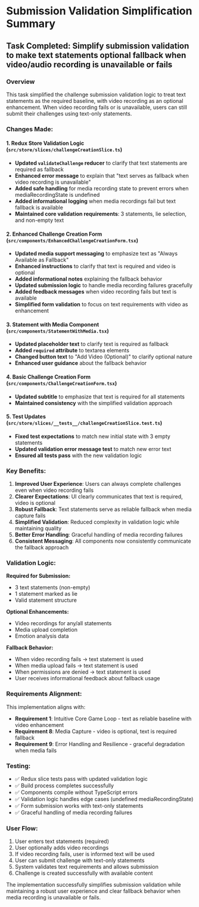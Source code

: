 # Submission Validation Simplification Summary

## Task Completed: Simplify submission validation to make text statements optional fallback when video/audio recording is unavailable or fails

### Overview

This task simplified the challenge submission validation logic to treat text statements as the required baseline, with video recording as an optional enhancement. When video recording fails or is unavailable, users can still submit their challenges using text-only statements.

### Changes Made:

#### 1. Redux Store Validation Logic (`src/store/slices/challengeCreationSlice.ts`)
- **Updated `validateChallenge` reducer** to clarify that text statements are required as fallback
- **Enhanced error message** to explain that "text serves as fallback when video recording is unavailable"
- **Added safe handling** for media recording state to prevent errors when mediaRecordingState is undefined
- **Added informational logging** when media recordings fail but text fallback is available
- **Maintained core validation requirements**: 3 statements, lie selection, and non-empty text

#### 2. Enhanced Challenge Creation Form (`src/components/EnhancedChallengeCreationForm.tsx`)
- **Updated media support messaging** to emphasize text as "Always Available as Fallback"
- **Enhanced instructions** to clarify that text is required and video is optional
- **Added informational notes** explaining the fallback behavior
- **Updated submission logic** to handle media recording failures gracefully
- **Added feedback messages** when video recording fails but text is available
- **Simplified form validation** to focus on text requirements with video as enhancement

#### 3. Statement with Media Component (`src/components/StatementWithMedia.tsx`)
- **Updated placeholder text** to clarify text is required as fallback
- **Added `required` attribute** to textarea elements
- **Changed button text** to "Add Video (Optional)" to clarify optional nature
- **Enhanced user guidance** about the fallback behavior

#### 4. Basic Challenge Creation Form (`src/components/ChallengeCreationForm.tsx`)
- **Updated subtitle** to emphasize that text is required for all statements
- **Maintained consistency** with the simplified validation approach

#### 5. Test Updates (`src/store/slices/__tests__/challengeCreationSlice.test.ts`)
- **Fixed test expectations** to match new initial state with 3 empty statements
- **Updated validation error message test** to match new error text
- **Ensured all tests pass** with the new validation logic

### Key Benefits:

1. **Improved User Experience**: Users can always complete challenges even when video recording fails
2. **Clearer Expectations**: UI clearly communicates that text is required, video is optional
3. **Robust Fallback**: Text statements serve as reliable fallback when media capture fails
4. **Simplified Validation**: Reduced complexity in validation logic while maintaining quality
5. **Better Error Handling**: Graceful handling of media recording failures
6. **Consistent Messaging**: All components now consistently communicate the fallback approach

### Validation Logic:

**Required for Submission:**
- 3 text statements (non-empty)
- 1 statement marked as lie
- Valid statement structure

**Optional Enhancements:**
- Video recordings for any/all statements
- Media upload completion
- Emotion analysis data

**Fallback Behavior:**
- When video recording fails → text statement is used
- When media upload fails → text statement is used
- When permissions are denied → text statement is used
- User receives informational feedback about fallback usage

### Requirements Alignment:

This implementation aligns with:
- **Requirement 1**: Intuitive Core Game Loop - text as reliable baseline with video enhancement
- **Requirement 8**: Media Capture - video is optional, text is required fallback
- **Requirement 9**: Error Handling and Resilience - graceful degradation when media fails

### Testing:

- ✅ Redux slice tests pass with updated validation logic
- ✅ Build process completes successfully
- ✅ Components compile without TypeScript errors
- ✅ Validation logic handles edge cases (undefined mediaRecordingState)
- ✅ Form submission works with text-only statements
- ✅ Graceful handling of media recording failures

### User Flow:

1. User enters text statements (required)
2. User optionally adds video recordings
3. If video recording fails, user is informed text will be used
4. User can submit challenge with text-only statements
5. System validates text requirements and allows submission
6. Challenge is created successfully with available content

The implementation successfully simplifies submission validation while maintaining a robust user experience and clear fallback behavior when media recording is unavailable or fails.